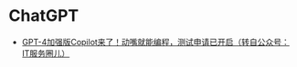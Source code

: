 # ChatGPT

- [GPT-4加强版Copilot来了！动嘴就能编程，测试申请已开启（转自公众号：IT服务圈儿）](https://mp.weixin.qq.com/s/PPwWVAFFNz4BbBZZ9kHkdA)

